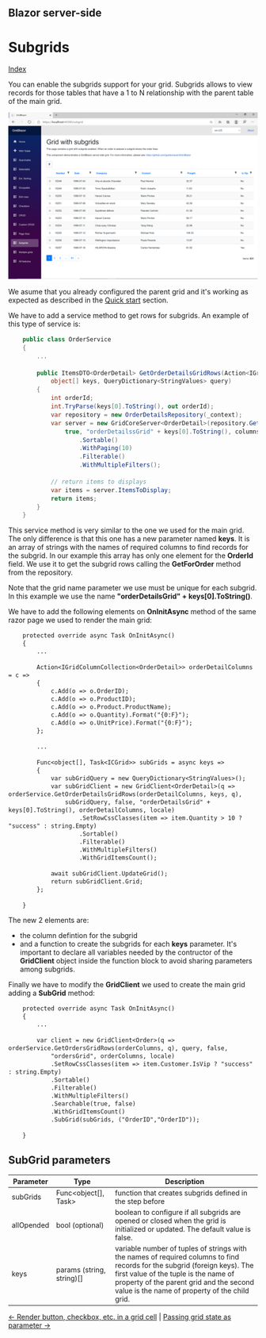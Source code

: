 ## Blazor server-side

# Subgrids

[Index](Documentation.md)

You can enable the subgrids support for your grid. Subgrids allows to view records for those tables that have a 1 to N relationship with the parent table of the main grid.

![](../images/Subgrids.png)

We asume that you already configured the parent grid and it's working as expected as described in the [Quick start](Quick_start.md) section.

We have to add a service method to get rows for subgrids. An example of this type of service is: 

```c#
    public class OrderService
    {
        ...

        public ItemsDTO<OrderDetail> GetOrderDetailsGridRows(Action<IGridColumnCollection<OrderDetail>> columns, 
            object[] keys, QueryDictionary<StringValues> query)
        {
            int orderId;
            int.TryParse(keys[0].ToString(), out orderId);
            var repository = new OrderDetailsRepository(_context);
            var server = new GridCoreServer<OrderDetail>(repository.GetForOrder(orderId), new QueryCollection(query),
                true, "orderDetailssGrid" + keys[0].ToString(), columns)
                    .Sortable()
                    .WithPaging(10)
                    .Filterable()
                    .WithMultipleFilters();

            // return items to displays
            var items = server.ItemsToDisplay;
            return items;
        }
    }
```

This service method is very similar to the one we used for the main grid. The only difference is that this one has a new parameter named **keys**.
It is an array of strings with the names of required columns to find records for the subgrid. 
In our example this array has only one element for the **OrderId** field.
We use it to get the subgrid rows calling the **GetForOrder** method from the repository.

Note that the grid name parameter we use must be unique for each subgrid. In this example we use the name **"orderDetailsGrid" + keys[0].ToString()**.


We have to add the following elements on **OnInitAsync** method of the same razor page we used to render the main grid:

```razor
    protected override async Task OnInitAsync()
    {
        ...
        
        Action<IGridColumnCollection<OrderDetail>> orderDetailColumns = c =>
        {
            c.Add(o => o.OrderID);
            c.Add(o => o.ProductID);
            c.Add(o => o.Product.ProductName);
            c.Add(o => o.Quantity).Format("{0:F}");
            c.Add(o => o.UnitPrice).Format("{0:F}");
        };

        ...

        Func<object[], Task<ICGrid>> subGrids = async keys =>
        {
            var subGridQuery = new QueryDictionary<StringValues>();
            var subGridClient = new GridClient<OrderDetail>(q => orderService.GetOrderDetailsGridRows(orderDetailColumns, keys, q), 
                subGridQuery, false, "orderDetailsGrid" + keys[0].ToString(), orderDetailColumns, locale)
                    .SetRowCssClasses(item => item.Quantity > 10 ? "success" : string.Empty)
                    .Sortable()
                    .Filterable()
                    .WithMultipleFilters()
                    .WithGridItemsCount();

            await subGridClient.UpdateGrid();
            return subGridClient.Grid;
        };

    }
```
The new 2 elements are:
- the column defintion for the subgrid 
- and a function to create the subgrids for each **keys** parameter. It's important to declare all variables needed by the contructor of the **GridClient** object inside the function block to avoid sharing parameters among subgrids. 

Finally we have to modify the **GridClient** we used to create the main grid adding a **SubGrid** method:

```razor
    protected override async Task OnInitAsync()
    {
        ...

        var client = new GridClient<Order>(q => orderService.GetOrdersGridRows(orderColumns, q), query, false,
            "ordersGrid", orderColumns, locale)
            .SetRowCssClasses(item => item.Customer.IsVip ? "success" : string.Empty)
            .Sortable()
            .Filterable()
            .WithMultipleFilters()
            .Searchable(true, false)
            .WithGridItemsCount()
            .SubGrid(subGrids, ("OrderID","OrderID"));

    }
```

## SubGrid parameters

Parameter | Type | Description
--------- | ---- | -----------
subGrids | Func<object[], Task<ICGrid>> | function that creates subgrids defined in the step before
allOpended | bool (optional) | boolean to configure if all subgrids are opened or closed when the grid is initialized or updated. The default value is false.
keys | params (string, string)[] | variable number of tuples of strings with the names of required columns to find records for the subgrid (foreign keys). The first value of the tuple is the name of property of the parent grid and the second value is the name of property of the child grid.

[<- Render button, checkbox, etc. in a grid cell](Render_button_checkbox_etc_in_a_grid_cell.md) | [Passing grid state as parameter ->](Passing_grid_state_as_parameter.md)